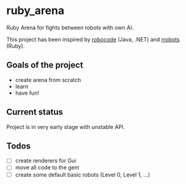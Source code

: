 # ruby_arena

Ruby Arena for fights between robots with own AI.

This project has been inspired by [robocode](http://robocode.sourceforge.net/) (Java, .NET) and [rrobots](http://rrobots.rubyforge.org/) (Ruby).

## Goals of the project

- create arena from scratch
- learn
- have fun!

## Current status

Project is in very early stage with unstable API.

## Todos

- [ ] create renderers for Gui
- [ ] move all code to the gem
- [ ] create some default basic robots (Level 0, Level 1, ...)
